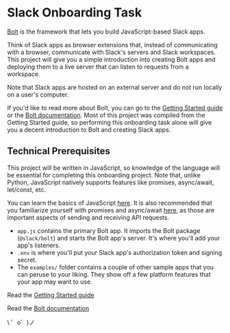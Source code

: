 # Slack Onboarding Task

[Bolt](https://slack.dev/bolt) is the framework that lets you build JavaScript-based Slack apps.

Think of Slack apps as browser extensions that, instead of communicating with a browser, communicate with Slack's servers and Slack workspaces. This project will give you a simple introduction into creating Bolt apps and deploying them to a live server that can listen to requests from a workspace.

Note that Slack apps are hosted on an external server and do not run locally on a user's computer.

If you'd like to read more about Bolt, you can go to the [Getting Started guide](https://api.slack.com/start/building/bolt) or the [Bolt documentation](https://slack.dev/bolt). Most of this project was compiled from the Getting Started guide, so performing this onboarding task alone will give you a decent introduction to Bolt and creating Slack apps.

## Technical Prerequisites

This project will be written in JavaScript, so knowledge of the language will be essential for completing this onboarding project. Note that, unlike Python, JavaScript natively supports features like promises, async/await, let/const, etc. 

You can learn the basics of JavaScript [here](https://www.youtube.com/watch?v=W6NZfCO5SIk). It is also recommended that you familiarize yourself with promises and async/await [here](https://www.youtube.com/watch?v=PoRJizFvM7s), as those are important aspects of sending and receiving API requests.

- `app.js` contains the primary Bolt app. It imports the Bolt package (`@slack/bolt`) and starts the Bolt app's server. It's where you'll add your app's listeners.
- `.env` is where you'll put your Slack app's authorization token and signing secret.
- The `examples/` folder contains a couple of other sample apps that you can peruse to your liking. They show off a few platform features that your app may want to use.


Read the [Getting Started guide](https://api.slack.com/start/building/bolt)

Read the [Bolt documentation](https://slack.dev/bolt)

\ ゜o゜)ノ
